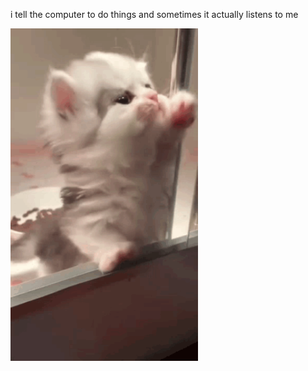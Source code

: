 i tell the computer to do things and sometimes it actually listens to me
<!--START_SECTION:update_image-->
<img src=https://raw.githubusercontent.com/sneakykestrel/sneakykestrel/main/.github/images/let-me-in.gif height="" width="300" align=left alt=kitty />
<!--END_SECTION:update_image-->

